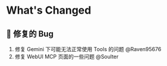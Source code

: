 # What's Changed

## 🐛 修复的 Bug

1. 修复 Gemini 下可能无法正常使用 Tools 的问题 @Raven95676
2. 修复 WebUI MCP 页面的一些问题 @Soulter
